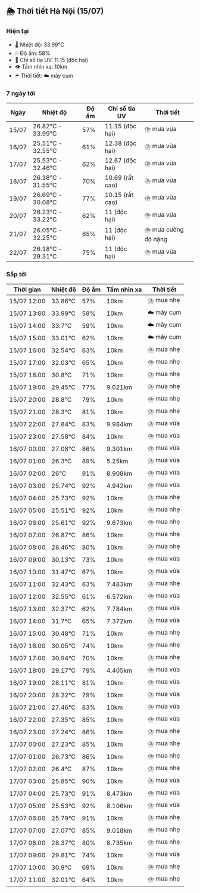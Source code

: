## 🌦️ Thời tiết Hà Nội (15/07)

### Hiện tại

- 🌡️ Nhiệt độ: 33.99℃
- 💦 Độ ẩm: 58%
- 🌟 Chỉ số tia UV: 11.15 (độc hại)
- 👁️ Tầm nhìn xa: 10km
- ☂️ Thời tiết: ☁️ mây cụm

### 7 ngày tới

| Ngày | Nhiệt độ | Độ ẩm | Chỉ số tia UV | Thời tiết |
| --- | --- | --- | --- | --- |
| 15/07 | 26.82℃ - 33.99℃ | 57% | 11.15 (độc hại) | ⛈️ mưa vừa |
| 16/07 | 25.51℃ - 32.55℃ | 61% | 12.38 (độc hại) | ⛈️ mưa vừa |
| 17/07 | 25.53℃ - 32.46℃ | 62% | 12.67 (độc hại) | ⛈️ mưa vừa |
| 18/07 | 26.18℃ - 31.55℃ | 70% | 10.69 (rất cao) | ⛈️ mưa vừa |
| 19/07 | 26.69℃ - 30.08℃ | 77% | 10.15 (rất cao) | ⛈️ mưa vừa |
| 20/07 | 26.23℃ - 33.22℃ | 62% | 11 (độc hại) | ⛈️ mưa vừa |
| 21/07 | 26.05℃ - 32.25℃ | 65% | 11 (độc hại) | ⛈️ mưa cường độ nặng |
| 22/07 | 26.18℃ - 29.31℃ | 75% | 11 (độc hại) | ⛈️ mưa vừa |

### Sắp tới

| Thời gian | Nhiệt độ | Độ ẩm | Tầm nhìn xa | Thời tiết |
| --- | --- | --- | --- | --- |
| 15/07 12:00 | 33.86℃ | 57% | 10km | ⛈️ mưa nhẹ |
| 15/07 13:00 | 33.99℃ | 58% | 10km | ☁️ mây cụm |
| 15/07 14:00 | 33.7℃ | 59% | 10km | ☁️ mây cụm |
| 15/07 15:00 | 33.01℃ | 62% | 10km | ☁️ mây cụm |
| 15/07 16:00 | 32.54℃ | 63% | 10km | ⛈️ mưa nhẹ |
| 15/07 17:00 | 32.03℃ | 65% | 10km | ⛈️ mưa nhẹ |
| 15/07 18:00 | 30.8℃ | 71% | 10km | ⛈️ mưa nhẹ |
| 15/07 19:00 | 29.45℃ | 77% | 9.021km | ⛈️ mưa nhẹ |
| 15/07 20:00 | 28.8℃ | 79% | 10km | ⛈️ mưa nhẹ |
| 15/07 21:00 | 28.3℃ | 81% | 10km | ⛈️ mưa nhẹ |
| 15/07 22:00 | 27.84℃ | 83% | 9.984km | ⛈️ mưa vừa |
| 15/07 23:00 | 27.58℃ | 84% | 10km | ⛈️ mưa vừa |
| 16/07 00:00 | 27.08℃ | 86% | 9.301km | ⛈️ mưa vừa |
| 16/07 01:00 | 26.3℃ | 89% | 5.25km | ⛈️ mưa vừa |
| 16/07 02:00 | 26℃ | 91% | 8.908km | ⛈️ mưa vừa |
| 16/07 03:00 | 25.74℃ | 92% | 4.942km | ⛈️ mưa vừa |
| 16/07 04:00 | 25.73℃ | 92% | 10km | ⛈️ mưa nhẹ |
| 16/07 05:00 | 25.51℃ | 92% | 10km | ⛈️ mưa nhẹ |
| 16/07 06:00 | 25.61℃ | 92% | 9.673km | ⛈️ mưa nhẹ |
| 16/07 07:00 | 26.87℃ | 86% | 10km | ⛈️ mưa nhẹ |
| 16/07 08:00 | 28.46℃ | 80% | 10km | ⛈️ mưa nhẹ |
| 16/07 09:00 | 30.13℃ | 73% | 10km | ⛈️ mưa vừa |
| 16/07 10:00 | 31.47℃ | 67% | 10km | ⛈️ mưa vừa |
| 16/07 11:00 | 32.43℃ | 63% | 7.483km | ⛈️ mưa nhẹ |
| 16/07 12:00 | 32.55℃ | 61% | 6.572km | ⛈️ mưa vừa |
| 16/07 13:00 | 32.37℃ | 62% | 7.784km | ⛈️ mưa vừa |
| 16/07 14:00 | 31.7℃ | 65% | 7.372km | ⛈️ mưa vừa |
| 16/07 15:00 | 30.48℃ | 71% | 10km | ⛈️ mưa nhẹ |
| 16/07 16:00 | 30.05℃ | 74% | 10km | ⛈️ mưa nhẹ |
| 16/07 17:00 | 30.94℃ | 70% | 10km | ⛈️ mưa nhẹ |
| 16/07 18:00 | 29.17℃ | 79% | 4.405km | ⛈️ mưa vừa |
| 16/07 19:00 | 28.11℃ | 81% | 10km | ⛈️ mưa vừa |
| 16/07 20:00 | 28.22℃ | 79% | 10km | ⛈️ mưa vừa |
| 16/07 21:00 | 27.46℃ | 83% | 10km | ⛈️ mưa vừa |
| 16/07 22:00 | 27.35℃ | 85% | 10km | ⛈️ mưa vừa |
| 16/07 23:00 | 27.24℃ | 86% | 10km | ⛈️ mưa nhẹ |
| 17/07 00:00 | 27.23℃ | 85% | 10km | ⛈️ mưa nhẹ |
| 17/07 01:00 | 26.73℃ | 86% | 10km | ⛈️ mưa nhẹ |
| 17/07 02:00 | 26.4℃ | 87% | 10km | ⛈️ mưa nhẹ |
| 17/07 03:00 | 25.85℃ | 90% | 10km | ⛈️ mưa vừa |
| 17/07 04:00 | 25.73℃ | 91% | 8.473km | ⛈️ mưa vừa |
| 17/07 05:00 | 25.53℃ | 92% | 8.106km | ⛈️ mưa vừa |
| 17/07 06:00 | 25.79℃ | 91% | 10km | ⛈️ mưa nhẹ |
| 17/07 07:00 | 27.07℃ | 85% | 9.018km | ⛈️ mưa nhẹ |
| 17/07 08:00 | 28.37℃ | 80% | 8.735km | ⛈️ mưa nhẹ |
| 17/07 09:00 | 29.81℃ | 74% | 10km | ⛈️ mưa vừa |
| 17/07 10:00 | 30.9℃ | 69% | 10km | ⛈️ mưa nhẹ |
| 17/07 11:00 | 32.01℃ | 64% | 10km | ⛈️ mưa nhẹ |
